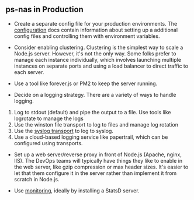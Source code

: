 ## ps-nas in Production

- Create a separate config file for your production environments.
The [configuration](config.md) docs contain information about setting up a additional config files
and controlling them with environment variables.

- Consider enabling clustering.  Clustering is the simplest way to scale a Node.js server.
However, it's not the only way.
Some folks prefer to manage each instance individually, which involves launching multiple instances on separate ports
and using a load balancer to direct traffic to each server.

- Use a tool like forever.js or PM2 to keep the server running.

- Decide on a logging strategy.  There are a variety of ways to handle logging.
1. Log to stdout (default) and pipe the output to a file. Use tools like logrotate to manage the logs
2. Use the winston file transport to log to files and manage log rotation
3. Use the [syslog transport](https://github.com/winstonjs/winston-syslog) to log to syslog.
4. Use a cloud-based logging service like papertrail, which can be configured using transports.

- Set up a web server/reverse proxy in front of Node.js (Apache, nginx, IIS).
The DevOps teams will typically have things they like to enable in the web server,
like gzip compression or max header sizes.
It's easier to let that them configure it in the server rather than implement it from scratch in Node.js.

- Use [monitoring](monitor.md), ideally by installing a StatsD server.
